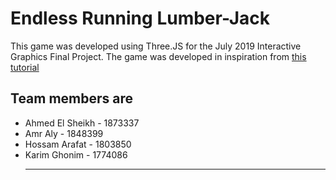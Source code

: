 # Endless Running Lumber-Jack

This game was developed using Three.JS for the July 2019 Interactive Graphics Final Project.
The game was developed in inspiration from [this tutorial](https://gamedevelopment.tutsplus.com/tutorials/creating-a-simple-3d-endless-runner-game-using-three-js--cms-29157)

## Team members are
- Ahmed El Sheikh - 1873337
- Amr Aly - 1848399
- Hossam Arafat - 1803850
- Karim Ghonim - 1774086
  ***

